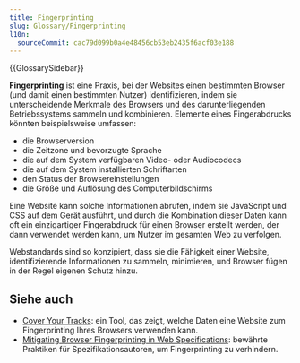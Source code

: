 ```yaml
---
title: Fingerprinting
slug: Glossary/Fingerprinting
l10n:
  sourceCommit: cac79d099b0a4e48456cb53eb2435f6acf03e188
---
```


{{GlossarySidebar}}

**Fingerprinting** ist eine Praxis, bei der Websites einen bestimmten Browser (und damit einen bestimmten Nutzer) identifizieren, indem sie unterscheidende Merkmale des Browsers und des darunterliegenden Betriebssystems sammeln und kombinieren. Elemente eines Fingerabdrucks könnten beispielsweise umfassen:

- die Browserversion
- die Zeitzone und bevorzugte Sprache
- die auf dem System verfügbaren Video- oder Audiocodecs
- die auf dem System installierten Schriftarten
- den Status der Browsereinstellungen
- die Größe und Auflösung des Computerbildschirms

Eine Website kann solche Informationen abrufen, indem sie JavaScript und CSS auf dem Gerät ausführt, und durch die Kombination dieser Daten kann oft ein einzigartiger Fingerabdruck für einen Browser erstellt werden, der dann verwendet werden kann, um Nutzer im gesamten Web zu verfolgen.

Webstandards sind so konzipiert, dass sie die Fähigkeit einer Website, identifizierende Informationen zu sammeln, minimieren, und Browser fügen in der Regel eigenen Schutz hinzu.

## Siehe auch

- [Cover Your Tracks](https://coveryourtracks.eff.org/): ein Tool, das zeigt, welche Daten eine Website zum Fingerprinting Ihres Browsers verwenden kann.
- [Mitigating Browser Fingerprinting in Web Specifications](https://w3c.github.io/fingerprinting-guidance/): bewährte Praktiken für Spezifikationsautoren, um Fingerprinting zu verhindern.
